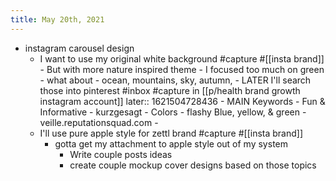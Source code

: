 ```yaml
---
title: May 20th, 2021
---
```


- instagram carousel design
	- I want to use my original white background 
	  #capture #[[insta brand]]
			- But with more nature inspired theme
				- I focused too much on green
				- what about
				- ocean, mountains, sky, autumn,
					- LATER I'll search those into pinterest #inbox #capture in [[p/health brand growth instagram account]]
					  later:: 1621504728436
			- MAIN Keywords - Fun & Informative
				- kurzgesagt
			- Colors - flashy Blue, yellow, & green
				- veille.reputationsquad.com
				-
	- I'll use pure apple style for zettl brand
	  #capture #[[insta brand]]
		- gotta get my attachment to apple style out of my system
			- Write couple posts ideas
			- create couple mockup cover designs based on those topics